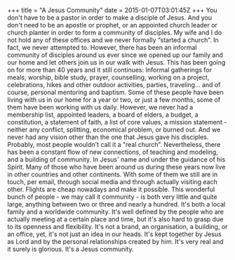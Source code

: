 +++
title = "A Jesus Community"
date = 2015-01-07T03:01:45Z
+++
You don't have to be a pastor in order to make a disciple of Jesus.
And you don't need to be an apostle or prophet, or an appointed church leader or church planter in order to form a community of disciples.
My wife and I do not hold any of these offices and we never formally “started a church”. In fact, we never attempted to.
However, there has been an informal community of disciples around us ever since we opened up our family and our home and let others join us in our walk with Jesus.
This has been going on for more than 40 years and it still continues: Informal gatherings for meals, worship, bible study, prayer, counselling, working on a project, celebrations, hikes and other outdoor activities, parties, traveling... and of course, personal mentoring and baptism.
Some of these people have been living with us in our home for a year or two, or just a few months, some of them have been working with us daily.
However, we never had a membership list, appointed leaders, a board of elders, a budget, a constitution, a statement of faith, a list of core values, a mission statement - neither any conflict, splitting, economical problem, or burned out. And we never had any vision other than the one that Jesus gave his disciples.
Probably, most people wouldn't call it a "real church”.
Nevertheless, there has been a constant flow of new connections, of teaching and modeling, and a building of community. In Jesus' name and under the guidance of his Spirit.
Many of those who have been around us during these years now live in other countries and other continents. With some of them we still are in touch, per email, through social media and through actually visiting each other. Flights are cheap nowadays and make it possible.
This wonderful bunch of people - we may call it community - is both very little and quite large, anything between two or three and nearly a hundred.
It's both a local family and a worldwide community. It's well defined by the people who are actually meeting at a certain place and time, but it's also hard to grasp due to its openness and flexibility.
It's not a brand, an organisation, a building, or an office, yet, it's not just an idea in our heads.
It's kept together by Jesus as Lord and by the personal relationships created by him. It's very real and it surely is glorious.
It's a Jesus community.
